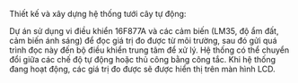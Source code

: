 Thiết kế và xây dựng hệ thống tưới cây tự động:

Dự án sử dụng vi điều khiển 16F877A và các cảm biến (LM35, độ ẩm đất, cảm biến ánh sáng) để đọc giá trị đo được từ môi trường, sau đó gửi quá trình đọc này đến bộ điều khiển trung tâm để xử lý. Hệ thống có thể chuyển đổi giữa các chế độ tự động hoặc thủ công bằng công tắc. Khi hệ thống đang hoạt động, các giá trị đo được sẽ được hiển thị trên màn hình LCD.
